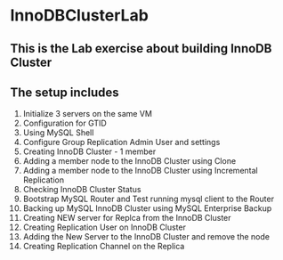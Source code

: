 # InnoDBClusterLab
## This is the Lab exercise about building InnoDB Cluster
## The setup includes

1. Initialize 3 servers on the same VM
2. Configuration for GTID
3. Using MySQL Shell
4. Configure Group Replication Admin User and settings 
5. Creating InnoDB Cluster - 1 member
6. Adding a member node to the InnoDB Cluster using Clone
7. Adding a member node to the InnoDB Cluster using Incremental Replication
8. Checking InnoDB Cluster Status
9. Bootstrap MySQL Router and Test running mysql client to the Router
10. Backing up MySQL InnoDB Cluster using MySQL Enterprise Backup
11. Creating NEW server for Replca from the InnoDB Cluster
12. Creating Replication User on InnoDB Cluster
13. Adding the New Server to the InnoDB Cluster and remove the node
14. Creating Replication Channel on the Replica

